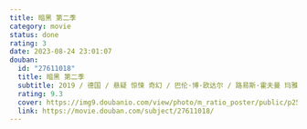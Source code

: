 ```yaml
---
title: 暗黑 第二季
category: movie
status: done
rating: 3
date: 2023-08-24 23:01:07
douban:
  id: "27611018"
  title: 暗黑 第二季
  subtitle: 2019 / 德国 / 悬疑 惊悚 奇幻 / 巴伦·博·欧达尔 / 路易斯·霍夫曼 玛雅·舍内
  rating: 9.3
  cover: https://img9.doubanio.com/view/photo/m_ratio_poster/public/p2560267326.jpg
  link: https://movie.douban.com/subject/27611018/
---
```


